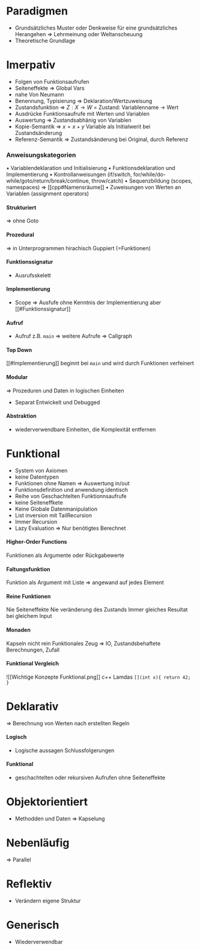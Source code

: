 # Paradigmen
- Grundsätzliches Muster oder Denkweise für eine grundsätzliches Herangehen => Lehrmeinung oder Weltanscheuung
- Theoretische Grundlage

# Imerpativ
- Folgen von Funktionsaufrufen
- Seiteneffekte => Global Vars
- nahe Von Neumann
- Benennung, Typisierung => Deklaration/Wertzuweisung
- Zustandsfunktion => $Z:X\rightarrow W$ = Zustand: Variablenname -> Wert
- Ausdrücke Funktionsaufrufe mit Werten und Variablen
- Auswertung => Zustandsabhänig von Variablen
- Kopie-Semantik => $x=x+y$ Variable als Initialwerit bei Zustandsänderung
- Referenz-Semantik => Zustandsänderung bei Original, durch Referenz

### Anweisungskategorien
• Variablendeklaration und Initialisierung
• Funktionsdeklaration und Implementierung
• Kontrollanweisungen (if/switch, for/while/do-while/goto/return/break/continue,
throw/catch)
• Sequenzbildung (scopes, namespaces) => [[cpp#Namensräume]]
• Zuweisungen von Werten an Variablen (assignment operators)

#### Strukturiert
=> ohne Goto

#### Prozedural
=> in Unterprogrammen hirachisch Guppiert (=Funktionen)

#### Funktionssignatur
- Ausrufsskelett

#### Implementierung
- Scope => Ausfufe ohne Kenntnis der Implementierung aber [[#Funktionssignatur]]

#### Aufruf 
- Aufruf z.B. `main` => weitere Aufrufe => Callgraph

#### Top Down
[[#Implementierung]] beginnt bei `main` und wird durch Funktionen verfeinert

#### Modular
=> Prozeduren und Daten in logischen Einheiten
- Separat Entwickelt und Debugged

#### Abstraktion
- wiederverwendbare Einheiten, die Komplexität entfernen

# Funktional
- System von Axiomen
- keine Datentypen
- Funktionen ohne Namen => Auswertung in/out
- Funktionsdefinition und anwendung identisch
- Reihe von Geschachtelten Funktionnsaufrufe
- keine Seiteneffkete
- Keine Globale Datenmanipulation
- List inversion mit TailRecursion
- Immer Recursion
- Lazy Evaluation => Nur benötigtes Berechnet

#### Higher-Order Functions
Funktionen als Argumente oder Rückgabewerte

#### Faltungsfunktion
Funktion als Argument mit Liste => angewand auf jedes Element

#### Reine Funktionen
Nie Seiteneffekte
Nie veränderung des Zustands
Immer gleiches Resultat bei gleichem Input

#### Monaden
Kapseln nicht rein Funktionales Zeug => IO, Zustandsbehaftete Berechnungen, Zufall

#### Funktional Vergleich
![[Wichtige Konzepte Funktional.png]]
c++ Lamdas
`[](int x){ return 42; }`

# Deklarativ
=> Berechnung von Werten nach erstellten Regeln
#### Logisch
- Logische aussagen Schlussfolgerungen

#### Funktional
- geschachtelten oder rekursiven Aufrufen ohne Seiteneffekte

# Objektorientiert
- Methodden und Daten => Kapselung

# Nebenläufig
=> Parallel

# Reflektiv
- Verändern eigene Struktur

# Generisch
- Wiederverwendbar